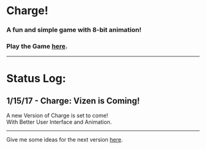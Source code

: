 # Charge!
### A fun and simple game with 8-bit animation!
### Play the Game <a href="hydrosaur.github.io/charge">here</a>.
<hr>
<h1>Status Log:</h1>
<h2>1/15/17 - Charge: Vizen is Coming!</h2>
A new Version of Charge is set to come!<br>
With Better User Interface and Animation.
<hr>

Give me some ideas for the next version <a href="https://goo.gl/forms/0Pz9UwG1U5Qqce9A3">here</a>.
